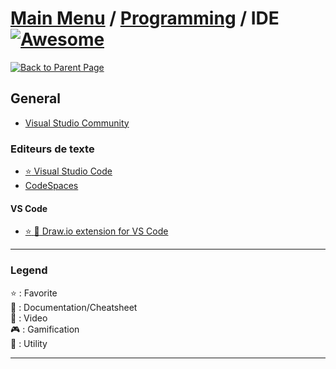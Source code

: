 # [Main Menu](../README.md) / [Programming](index.md) / IDE [![Awesome](https://awesome.re/badge-flat.svg)](https://awesome.re)

[![Back to Parent Page](https://img.shields.io/badge/-Back_to_Parent_Page-blue?style=for-the-badge)](index.md)

## General
- [Visual Studio Community](https://visualstudio.microsoft.com/pl/thank-you-downloading-visual-studio/?sku=Community)

### Editeurs de texte
- [:star: Visual Studio Code](https://code.visualstudio.com/)
- [CodeSpaces](https://github.com/features/codespaces)

#### VS Code
- [:star: :wrench: Draw.io extension for VS Code](https://visualstudio.developpez.com/actu/302814/Draw-io-integre-a-VS-Code-creez-des-diagrammes-directement-dans-l-EDI-avec-cette-extension-open-source/)

---

### Legend
:star: : Favorite\
:book: : Documentation/Cheatsheet\
:movie_camera: : Video\
:video_game: : Gamification\
:wrench: : Utility

---
